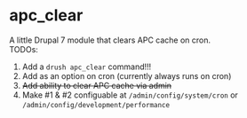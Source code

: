 apc_clear
=========

A little Drupal 7 module that clears APC cache on cron.  
TODOs:  
1. Add a `drush apc_clear` command!!!  
2. Add as an option on cron (currently always runs on cron)  
2. ~~Add ability to clear APC cache via admin~~  
3. Make #1 & #2 configuable at `/admin/config/system/cron` or `/admin/config/development/performance`
